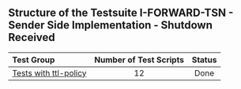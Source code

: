## Structure of the Testsuite I-FORWARD-TSN - Sender Side Implementation - Shutdown Received
| Test Group                                                                             |   Number of Test Scripts | Status   |
| :------------------------------------------------------------------------------------- | :----------------------: | :------: |
| [Tests with ttl-policy](ttl-policy/README.md)                                          |                       12 | Done     |
